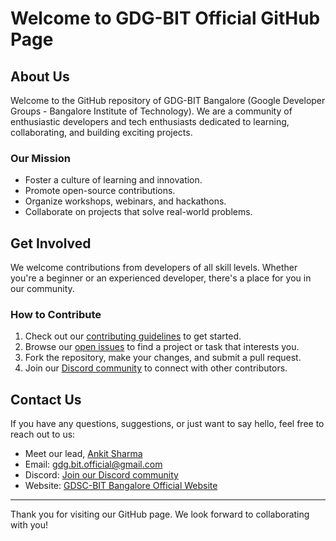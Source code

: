 # Welcome to GDG-BIT Official GitHub Page


## About Us

Welcome to the GitHub repository of GDG-BIT Bangalore (Google Developer Groups - Bangalore Institute of Technology). We are a community of enthusiastic developers and tech enthusiasts dedicated to learning, collaborating, and building exciting projects.


### Our Mission

- Foster a culture of learning and innovation.
- Promote open-source contributions.
- Organize workshops, webinars, and hackathons.
- Collaborate on projects that solve real-world problems.



## Get Involved

We welcome contributions from developers of all skill levels. Whether you're a beginner or an experienced developer, there's a place for you in our community.



### How to Contribute

1. Check out our [contributing guidelines](https://github.com/gdsc-bit/newbie-practice#readme) to get started.
2. Browse our [open issues](https://github.com/gdsc-bit/gdsc-bit/issues) to find a project or task that interests you.
3. Fork the repository, make your changes, and submit a pull request.
4. Join our [Discord community](https://discord.gg/vZyfwm9hUx) to connect with other contributors.



## Contact Us

If you have any questions, suggestions, or just want to say hello, feel free to reach out to us:

- Meet our lead, [Ankit Sharma](https://github.com/Ankitsharma2023)
- Email: gdg.bit.official@gmail.com
- Discord: [Join our Discord community](https://discord.gg/vZyfwm9hUx)
- Website: [GDSC-BIT Bangalore Official Website](https://gdg.community.dev/gdg-on-campus-bangalore-institute-of-technology-bengaluru-india/)

---

Thank you for visiting our GitHub page. We look forward to collaborating with you!

  
 
